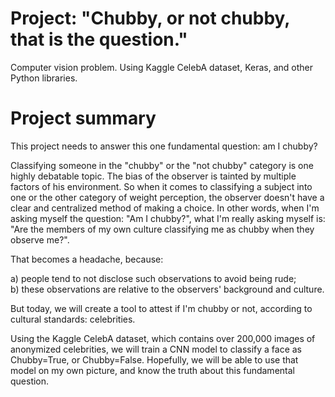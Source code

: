 # Project: "Chubby, or not chubby, that is the question."
Computer vision problem. Using Kaggle CelebA dataset, Keras, and other Python libraries.

# Project summary
This project needs to answer this one fundamental question: am I chubby?

Classifying someone in the "chubby" or the "not chubby" category is one highly debatable topic. The bias of the observer is tainted by multiple factors of his environment. So when it comes to classifying a subject into one or the other category of weight perception, the observer doesn't have a clear and centralized method of making a choice. In other words, when I'm asking myself the question: "Am I chubby?", what I'm really asking myself is: "Are the members of my own culture classifying me as chubby when they observe me?".

That becomes a headache, because:

a) people tend to not disclose such observations to avoid being rude;<br> 
b) these observations are relative to the observers' background and culture.

But today, we will create a tool to attest if I'm chubby or not, according to cultural standards: celebrities.

Using the Kaggle CelebA dataset, which contains over 200,000 images of anonymized celebrities, we will train a CNN model to classify a face as Chubby=True, or Chubby=False. Hopefully, we will be able to use that model on my own picture, and know the truth about this fundamental question.
